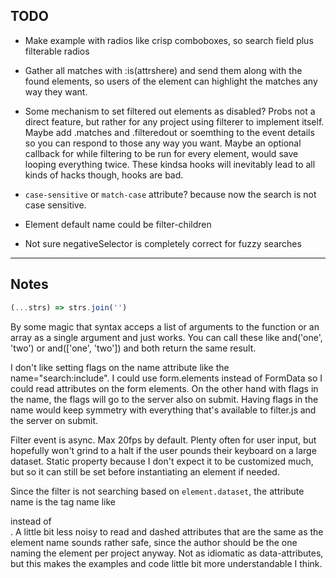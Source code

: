 ## TODO

- Make example with radios like crisp comboboxes, so search field plus filterable radios

- Gather all matches with :is(attrshere) and send them along with the found elements, so users of the element can highlight the matches any way they want.

- Some mechanism to set filtered out elements as disabled? Probs not a direct feature, but rather for any project using filterer to implement itself. Maybe add .matches and .filteredout or soemthing to the event details so you can respond to those any way you want. Maybe an optional callback for while filtering to be run for every element, would save looping everything twice. These kindsa hooks will inevitably lead to all kinds of hacks though, hooks are bad.

- `case-sensitive` or `match-case` attribute? because now the search is not case sensitive.

- Element default name could be filter-children

- Not sure negativeSelector is completely correct for fuzzy searches

----

## Notes

```js
(...strs) => strs.join('')
```
By some magic that syntax acceps a list of arguments to the function or an array as a single argument and just works.
You can call these like and('one', 'two') or and(['one', 'two']) and both return the same result.

I don't like setting flags on the name attribute like the name="search:include". I could use form.elements instead of FormData so I could read attributes on the form elements. On the other hand with flags in the name, the flags will go to the server also on submit. Having flags in the name would keep symmetry with everything that's available to filter.js and the server on submit.

Filter event is async. Max 20fps by default. Plenty often for user input, but hopefully won't grind to a halt if the user pounds their keyboard on a large dataset. Static property because I don't expect it to be customized much, but so it can still be set before instantiating an element if needed.

Since the filter is not searching based on `element.dataset`, the attribute name is the tag name like  <div filter--search> instead of <div data-filter--search>. A little bit less noisy to read and dashed attributes that are the same as the element name sounds rather safe, since the author should be the one naming the element per project anyway. Not as idiomatic as data-attributes, but this makes the examples and code little bit more understandable I think.